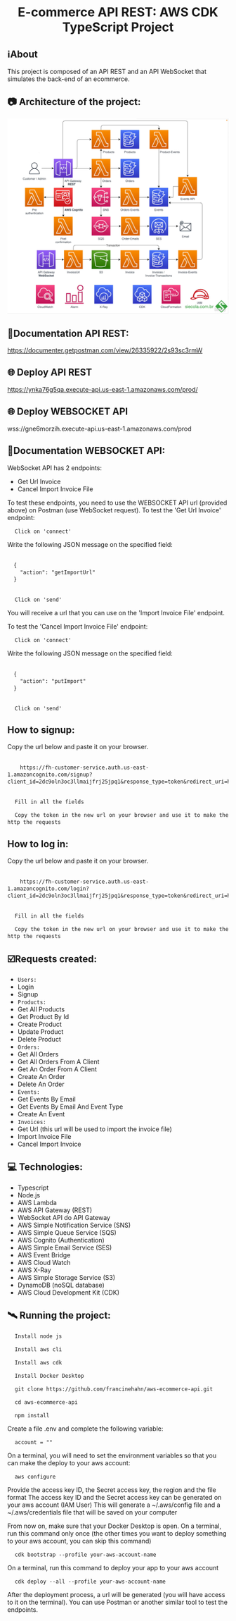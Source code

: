 <h1 align="center">E-commerce API REST: AWS CDK TypeScript Project</h1>

## ℹ️About
This project is composed of an API REST and an API WebSocket that simulates the back-end of an ecommerce.

## 📷 Architecture of the project:
![api-architecture](./api-architecture.png)
<br>

## 🔗Documentation API REST:
https://documenter.getpostman.com/view/26335922/2s93sc3rmW

## 🌐 Deploy API REST
https://ynka76g5qa.execute-api.us-east-1.amazonaws.com/prod/

## 🌐 Deploy WEBSOCKET API
wss://gne6morzih.execute-api.us-east-1.amazonaws.com/prod

## 🔗Documentation WEBSOCKET API:
WebSocket API has 2 endpoints:
- Get Url Invoice
- Cancel Import Invoice File

To test these endpoints, you need to use the WEBSOCKET API url (provided above) on Postman (use WebSocket request).
To test the 'Get Url Invoice' endpoint: 

<pre>
  <code>Click on 'connect'</code>
</pre>

Write the following JSON message on the specified field:
<pre>
  <code>
  {
    "action": "getImportUrl"
  }
  </code>
</pre>
<pre>
  <code>Click on 'send'</code>
</pre>

You will receive a url that you can use on the 'Import Invoice File' endpoint.

To test the 'Cancel Import Invoice File' endpoint:
<pre>
  <code>Click on 'connect'</code>
</pre>

Write the following JSON message on the specified field:
<pre>
  <code>
  {
    "action": "putImport"
  }
  </code>
</pre>

<pre>
  <code>Click on 'send'</code>
</pre>

## How to signup:
Copy the url below and paste it on your browser.
<pre>
  <code>
    https://fh-customer-service.auth.us-east-1.amazoncognito.com/signup?client_id=2dc9oln3oc3llmaijfrj25jpq1&response_type=token&redirect_uri=https%3A%2F%2Fexample.com
  </code>
</pre>

<pre>
  <code>Fill in all the fields</code>
</pre>

<pre>
  <code>Copy the token in the new url on your browser and use it to make the http the requests</code>
</pre>

## How to log in:
Copy the url below and paste it on your browser.
<pre>
  <code>
    https://fh-customer-service.auth.us-east-1.amazoncognito.com/login?client_id=2dc9oln3oc3llmaijfrj25jpq1&response_type=token&redirect_uri=https%3A%2F%2Fexample.com
  </code>
</pre>

<pre>
  <code>Fill in all the fields</code>
</pre>

<pre>
  <code>Copy the token in the new url on your browser and use it to make the http the requests</code>
</pre>

## ☑️Requests created:
- `Users:`
- Login
- Signup
- `Products:`
- Get All Products
- Get Product By Id
- Create Product
- Update Product
- Delete Product
- `Orders:`
- Get All Orders
- Get All Orders From A Client
- Get An Order From A Client
- Create An Order
- Delete An Order
- `Events:`
- Get Events By Email
- Get Events By Email And Event Type
- Create An Event
- `Invoices:`
- Get Url (this url will be used to import the invoice file)
- Import Invoice File
- Cancel Import Invoice

## 💻 Technologies:
- Typescript
- Node.js
- AWS Lambda
- AWS API Gateway (REST)
- WebSocket API do API Gateway
- AWS Simple Notification Service (SNS)
- AWS Simple Queue Service (SQS)
- AWS Cognito (Authentication)
- AWS Simple Email Service (SES)
- AWS Event Bridge
- AWS Cloud Watch
- AWS X-Ray
- AWS Simple Storage Service (S3)
- DynamoDB (noSQL database)
- AWS Cloud Development Kit (CDK)

## 🛰 Running the project:
<pre>
  <code>Install node js</code>
</pre>

<pre>
  <code>Install aws cli</code>
</pre>

<pre>
  <code>Install aws cdk</code>
</pre>

<pre>
  <code>Install Docker Desktop</code>
</pre>

<pre>
  <code>git clone https://github.com/francinehahn/aws-ecommerce-api.git</code>
</pre>

<pre>
  <code>cd aws-ecommerce-api</code>
</pre>

<pre>
  <code>npm install</code>
</pre>

Create a file .env and complete the following variable:
<pre>
  <code>account = ""</code>
</pre>

On a terminal, you will need to set the environment variables so that you can make the deploy to your aws account:
<pre>
  <code>aws configure</code>
</pre>
Provide the access key ID, the Secret access key, the region and the file format
The access key ID and the Secret access key can be generated on your aws account (IAM User)
This will generate a ~/.aws/config file and a ~/.aws/credentials file that will be saved on your computer

From now on, make sure that your Docker Desktop is open.
On a terminal, run this command only once (the other times you want to deploy something to your aws account, you can skip this command)
<pre>
  <code>cdk bootstrap --profile your-aws-account-name</code>
</pre>

On a terminal, run this command to deploy your app to your aws account
<pre>
  <code>cdk deploy --all --profile your-aws-account-name</code>
</pre>

After the deployment process, a url will be generated (you will have access to it on the terminal).
You can use Postman or another similar tool to test the endpoints.

